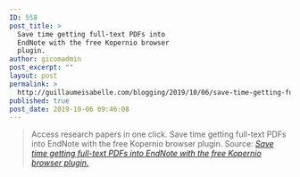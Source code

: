 ```yaml
---
ID: 558
post_title: >
  Save time getting full-text PDFs into
  EndNote with the free Kopernio browser
  plugin.
author: gicomadmin
post_excerpt: ""
layout: post
permalink: >
  http://guillaumeisabelle.com/blogging/2019/10/06/save-time-getting-full-text-pdfs-into-endnote-with-the-free-kopernio-browser-plugin/
published: true
post_date: 2019-10-06 09:46:08
---
```

> Access research papers in one click. Save time getting full-text PDFs into EndNote with the free Kopernio browser plugin. Source: *[Save time getting full-text PDFs into EndNote with the free Kopernio browser plugin.][1]*

 [1]: https://kopernio.com/endnote?utm_source=endnote&utm_medium=promo&utm_campaign=kopernio_endnote_desktop_popup&ref=endnote